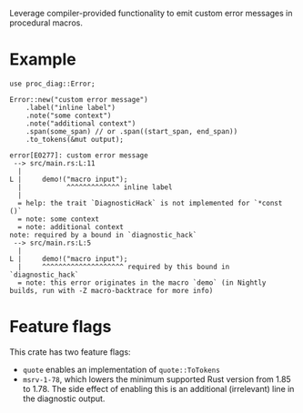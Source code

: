 Leverage compiler-provided functionality to emit custom error messages in procedural macros.

# Example

```rust,ignore
use proc_diag::Error;

Error::new("custom error message")
    .label("inline label")
    .note("some context")
    .note("additional context")
    .span(some_span) // or .span((start_span, end_span))
    .to_tokens(&mut output);
```

```text
error[E0277]: custom error message
 --> src/main.rs:L:11
  |
L |     demo!("macro input");
  |           ^^^^^^^^^^^^^ inline label
  |
  = help: the trait `DiagnosticHack` is not implemented for `*const ()`
  = note: some context
  = note: additional context
note: required by a bound in `diagnostic_hack`
 --> src/main.rs:L:5
  |
L |     demo!("macro input");
  |     ^^^^^^^^^^^^^^^^^^^^ required by this bound in `diagnostic_hack`
  = note: this error originates in the macro `demo` (in Nightly builds, run with -Z macro-backtrace for more info)
```

# Feature flags

This crate has two feature flags:

- `quote` enables an implementation of `quote::ToTokens`
- `msrv-1-78`, which lowers the minimum supported Rust version from 1.85 to 1.78. The side
  effect of enabling this is an additional (irrelevant) line in the diagnostic output.
